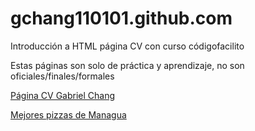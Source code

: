 # gchang110101.github.com
Introducción a HTML página CV con curso códigofacilito

Estas páginas son solo de práctica y aprendizaje, no son oficiales/finales/formales

<a href="https://gchang110101.github.io/cv/">Página CV Gabriel Chang</a>

<a href="https://gchang110101.github.io/boletines/">Mejores pizzas de Managua</a>
